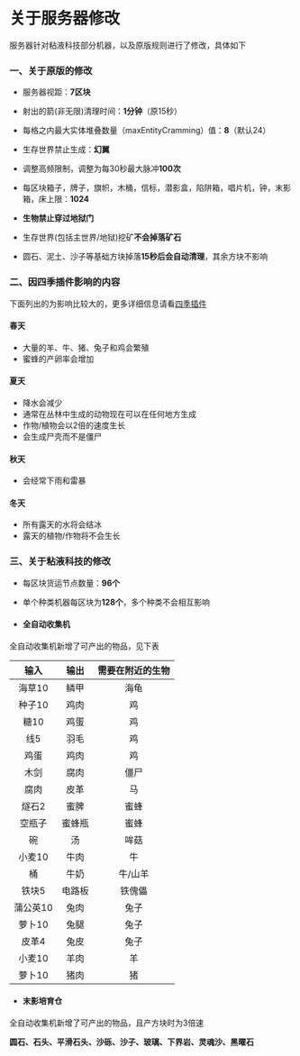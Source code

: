 # 关于服务器修改

服务器针对粘液科技部分机器，以及原版规则进行了修改，具体如下

### 一、关于原版的修改

- 服务器视距：**7区块**

- 射出的箭(非无限)清理时间：**1分钟**（原15秒）

- 每格之内最大实体堆叠数量（maxEntityCramming）值：**8**（默认24）

- 生存世界禁止生成：**幻翼**

- 调整高频限制，调整为每30秒最大脉冲**100次**

- 每区块箱子，牌子，旗帜，木桶，信标，潜影盒，陷阱箱，唱片机，钟，末影箱，床上限：**1024**
- **生物禁止穿过地狱门**
- 生存世界(包括主世界/地狱)挖矿**不会掉落矿石**
- 圆石、泥土、沙子等基础方块掉落**15秒后会自动清理**，其余方块不影响

### 二、因四季插件影响的内容

下面列出的为影响比较大的，更多详细信息请看[四季插件](../reason/spring.md)

#### 春天

- 大量的羊、牛、猪、兔子和鸡会繁殖
- 蜜蜂的产卵率会增加

#### 夏天

- 降水会减少
- 通常在丛林中生成的动物现在可以在任何地方生成
- 作物/植物会以2倍的速度生长
- 会生成尸壳而不是僵尸

#### 秋天

- 会经常下雨和雷暴

#### 冬天

- 所有露天的水将会结冰
- 露天的植物/作物将不会生长

### 三、关于粘液科技的修改

- 每区块货运节点数量：**96个**
- 单个种类机器每区块为**128个**，多个种类不会相互影响

- #### 全自动收集机

全自动收集机新增了可产出的物品，见下表

|   输入   |  输出  | 需要在附近的生物 |
| :------: | :----: | :--------------: |
|  海草10  |  鳞甲  |       海龟       |
|  种子10  |  鸡肉  |        鸡        |
|   糖10   |  鸡蛋  |        鸡        |
|   线5    |  羽毛  |        鸡        |
|   鸡蛋   |  鸡肉  |        鸡        |
|   木剑   |  腐肉  |       僵尸       |
|   腐肉   |  皮革  |        马        |
|  燧石2   |  蜜脾  |       蜜蜂       |
|  空瓶子  | 蜜蜂瓶 |       蜜蜂       |
|    碗    |   汤   |       哞菇       |
|  小麦10  |  牛肉  |        牛        |
|    桶    |  牛奶  |     牛/山羊      |
|  铁块5   | 电路板 |      铁傀儡      |
| 蒲公英10 |  兔肉  |       兔子       |
|  萝卜10  |  兔腿  |       兔子       |
|  皮革4   |  兔皮  |       兔子       |
|  小麦10  |  羊肉  |        羊        |
|  萝卜10  |  猪肉  |        猪        |

- #### 末影培育仓

全自动收集机新增了可产出的物品，且产方块时为3倍速

**圆石、石头、平滑石头、沙砾、沙子、玻璃、下界岩、灵魂沙、黑曜石**



